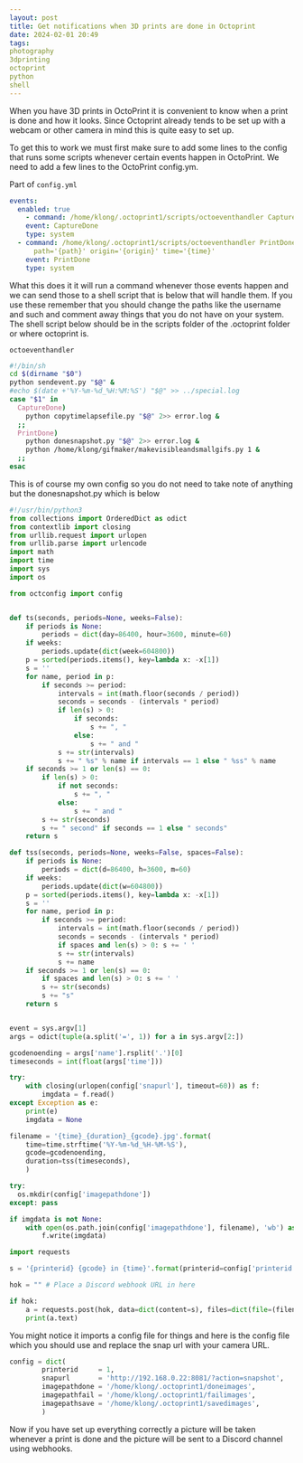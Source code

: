 ```yaml
---
layout: post
title: Get notifications when 3D prints are done in Octoprint
date: 2024-02-01 20:49
tags:
photography
3dprinting
octoprint
python
shell
---
```


When you have 3D prints in OctoPrint it is convenient to know when a print is done and how it looks. Since Octoprint already tends to be set up with a webcam or other camera in mind this is quite easy to set up.

To get this to work we must first make sure to add some lines to the config that runs some scripts whenever certain events happen in OctoPrint. We need to add a few lines to the OctoPrint config.ym.

Part of `config.yml`
```yml
events:
  enabled: true
    - command: /home/klong/.octoprint1/scripts/octoeventhandler CaptureDone file='{file}'
    event: CaptureDone
    type: system
  - command: /home/klong/.octoprint1/scripts/octoeventhandler PrintDone name='{name}'
      path='{path}' origin='{origin}' time='{time}'
    event: PrintDone
    type: system
```

What this does it it will run a command whenever those events happen and we can send those to a shell script that is below that will handle them. If you use these remember that you should change the paths like the username and such and comment away things that you do not have on your system. The shell script below should be in the scripts folder of the .octoprint folder or where octoprint is.

`octoeventhandler`
```sh
#!/bin/sh
cd $(dirname "$0")
python sendevent.py "$@" &
#echo $(date +'%Y-%m-%d_%H:%M:%S') "$@" >> ../special.log
case "$1" in
  CaptureDone)
    python copytimelapsefile.py "$@" 2>> error.log &
  ;;
  PrintDone)
    python donesnapshot.py "$@" 2>> error.log &
    python /home/klong/gifmaker/makevisibleandsmallgifs.py 1 &
  ;;
esac
```

This is of course my own config so you do not need to take note of anything but the donesnapshot.py which is below

```py
#!/usr/bin/python3
from collections import OrderedDict as odict
from contextlib import closing
from urllib.request import urlopen
from urllib.parse import urlencode
import math
import time
import sys
import os

from octconfig import config


def ts(seconds, periods=None, weeks=False):
    if periods is None:
        periods = dict(day=86400, hour=3600, minute=60)
    if weeks:
        periods.update(dict(week=604800))
    p = sorted(periods.items(), key=lambda x: -x[1])
    s = ''
    for name, period in p:
        if seconds >= period:
            intervals = int(math.floor(seconds / period))
            seconds = seconds - (intervals * period)
            if len(s) > 0:
                if seconds:
                    s += ", "
                else:
                    s += " and "
            s += str(intervals)
            s += " %s" % name if intervals == 1 else " %ss" % name
    if seconds >= 1 or len(s) == 0:
        if len(s) > 0:
            if not seconds:
                s += ", "
            else:
                s += " and "
        s += str(seconds)
        s += " second" if seconds == 1 else " seconds"
    return s

def tss(seconds, periods=None, weeks=False, spaces=False):
    if periods is None:
        periods = dict(d=86400, h=3600, m=60)
    if weeks:
        periods.update(dict(w=604800))
    p = sorted(periods.items(), key=lambda x: -x[1])
    s = ''
    for name, period in p:
        if seconds >= period:
            intervals = int(math.floor(seconds / period))
            seconds = seconds - (intervals * period)
            if spaces and len(s) > 0: s += ' '
            s += str(intervals)
            s += name
    if seconds >= 1 or len(s) == 0:
        if spaces and len(s) > 0: s += ' '
        s += str(seconds)
        s += "s"
    return s


event = sys.argv[1]
args = odict(tuple(a.split('=', 1)) for a in sys.argv[2:])

gcodenoending = args['name'].rsplit('.')[0]
timeseconds = int(float(args['time']))

try:
    with closing(urlopen(config['snapurl'], timeout=60)) as f:
        imgdata = f.read()
except Exception as e:
    print(e)
    imgdata = None

filename = '{time}_{duration}_{gcode}.jpg'.format(
    time=time.strftime('%Y-%m-%d_%H-%M-%S'),
    gcode=gcodenoending,
    duration=tss(timeseconds),
    )

try:
  os.mkdir(config['imagepathdone'])
except: pass

if imgdata is not None:
    with open(os.path.join(config['imagepathdone'], filename), 'wb') as f:
        f.write(imgdata)

import requests

s = '{printerid} {gcode} in {time}'.format(printerid=config['printerid'], gcode=gcodenoending, time=ts(timeseconds))

hok = "" # Place a Discord webhook URL in here

if hok:
    a = requests.post(hok, data=dict(content=s), files=dict(file=(filename, imgdata)), timeout=10)
    print(a.text)
```

You might notice it imports a config file for things and here is the config file which you should use and replace the snap url with your camera URL.

```py
config = dict(
        printerid     = 1,
        snapurl       = 'http://192.168.0.22:8081/?action=snapshot',
        imagepathdone = '/home/klong/.octoprint1/doneimages',
        imagepathfail = '/home/klong/.octoprint1/failimages',
        imagepathsave = '/home/klong/.octoprint1/savedimages',
        )

```

Now if you have set up everything correctly a picture will be taken whenever a print is done and the picture will be sent to a Discord channel using webhooks.
